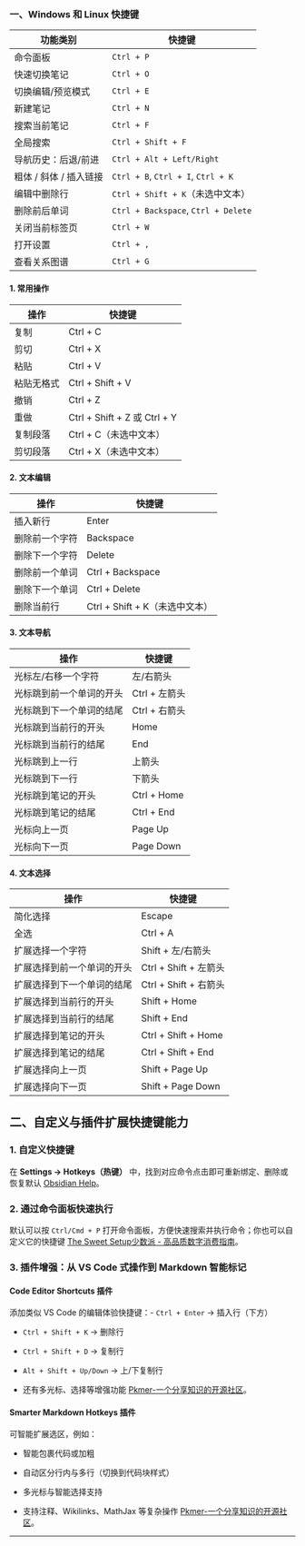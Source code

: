 
### **一、Windows 和 Linux 快捷键**

| 功能类别           | 快捷键                                 |
| -------------- | ----------------------------------- |
| 命令面板           | `Ctrl + P`                          |
| 快速切换笔记         | `Ctrl + O`                          |
| 切换编辑/预览模式      | `Ctrl + E`                          |
| 新建笔记           | `Ctrl + N`                          |
| 搜索当前笔记         | `Ctrl + F`                          |
| 全局搜索           | `Ctrl + Shift + F`                  |
| 导航历史：后退/前进     | `Ctrl + Alt + Left/Right`           |
| 粗体 / 斜体 / 插入链接 | `Ctrl + B`, `Ctrl + I`, `Ctrl + K`  |
| 编辑中删除行         | `Ctrl + Shift + K`（未选中文本）           |
| 删除前后单词         | `Ctrl + Backspace`, `Ctrl + Delete` |
| 关闭当前标签页        | `Ctrl + W`                          |
| 打开设置           | `Ctrl + ,`                          |
| 查看关系图谱         | `Ctrl + G`                          |


#### 1. **常用操作**

|操作|快捷键|
|---|---|
|复制|Ctrl + C|
|剪切|Ctrl + X|
|粘贴|Ctrl + V|
|粘贴无格式|Ctrl + Shift + V|
|撤销|Ctrl + Z|
|重做|Ctrl + Shift + Z 或 Ctrl + Y|
|复制段落|Ctrl + C（未选中文本）|
|剪切段落|Ctrl + X（未选中文本）|

#### 2. **文本编辑**

| 操作      | 快捷键                     |
| ------- | ----------------------- |
| 插入新行    | Enter                   |
| 删除前一个字符 | Backspace               |
| 删除下一个字符 | Delete                  |
| 删除前一个单词 | Ctrl + Backspace        |
| 删除下一个单词 | Ctrl + Delete           |
| 删除当前行   | Ctrl + Shift + K（未选中文本） |

#### 3. **文本导航**

| 操作           | 快捷键         |
| ------------ | ----------- |
| 光标左/右移一个字符   | 左/右箭头       |
| 光标跳到前一个单词的开头 | Ctrl + 左箭头  |
| 光标跳到下一个单词的结尾 | Ctrl + 右箭头  |
| 光标跳到当前行的开头   | Home        |
| 光标跳到当前行的结尾   | End         |
| 光标跳到上一行      | 上箭头         |
| 光标跳到下一行      | 下箭头         |
| 光标跳到笔记的开头    | Ctrl + Home |
| 光标跳到笔记的结尾    | Ctrl + End  |
| 光标向上一页       | Page Up     |
| 光标向下一页       | Page Down   |

#### 4. **文本选择**

| 操作            | 快捷键                 |
| ------------- | ------------------- |
| 简化选择          | Escape              |
| 全选            | Ctrl + A            |
| 扩展选择一个字符      | Shift + 左/右箭头       |
| 扩展选择到前一个单词的开头 | Ctrl + Shift + 左箭头  |
| 扩展选择到下一个单词的结尾 | Ctrl + Shift + 右箭头  |
| 扩展选择到当前行的开头   | Shift + Home        |
| 扩展选择到当前行的结尾   | Shift + End         |
| 扩展选择到笔记的开头    | Ctrl + Shift + Home |
| 扩展选择到笔记的结尾    | Ctrl + Shift + End  |
| 扩展选择向上一页      | Shift + Page Up     |
| 扩展选择向下一页      | Shift + Page Down   |

## 二、自定义与插件扩展快捷键能力

### 1. 自定义快捷键

在 **Settings → Hotkeys（热键）** 中，找到对应命令点击即可重新绑定、删除或恢复默认 [Obsidian Help](https://help.obsidian.md/hotkeys?utm_source=chatgpt.com)。


### 2. 通过命令面板快速执行

默认可以按 `Ctrl/Cmd + P` 打开命令面板，方便快速搜索并执行命令；你也可以自定义它的快捷键 [The Sweet Setup](https://thesweetsetup.com/customizing-hotkeys-in-obsidian/?utm_source=chatgpt.com)[少数派 - 高品质数字消费指南](https://sspai.com/post/75847?utm_source=chatgpt.com)。

### 3. 插件增强：从 VS Code 式操作到 Markdown 智能标记

#### **Code Editor Shortcuts 插件**

添加类似 VS Code 的编辑体验快捷键：- `Ctrl + Enter` → 插入行（下方）
    
- `Ctrl + Shift + K` → 删除行
    
- `Ctrl + Shift + D` → 复制行
    
- `Alt + Shift + Up/Down` → 上/下复制行
    
- 还有多光标、选择等增强功能 [Pkmer-一个分享知识的开源社区](https://pkmer.cn/Pkmer-Docs/10-obsidian/obsidian%E7%A4%BE%E5%8C%BA%E6%8F%92%E4%BB%B6/readme/obsidian-editor-shortcuts_readme/?utm_source=chatgpt.com)。
    

#### **Smarter Markdown Hotkeys 插件**

可智能扩展选区，例如：

- 智能包裹代码或加粗
    
- 自动区分行内与多行（切换到代码块样式）
    
- 多光标与智能选择支持
    
- 支持注释、Wikilinks、MathJax 等复杂操作 [Pkmer-一个分享知识的开源社区](https://pkmer.cn/Pkmer-Docs/10-obsidian/obsidian%E7%A4%BE%E5%8C%BA%E6%8F%92%E4%BB%B6/readme/obsidian-smarter-md-hotkeys_readme/?utm_source=chatgpt.com)。
    

---

